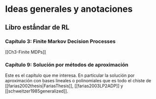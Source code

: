 # Ideas generales y anotaciones
## Libro estǻndar de RL

### Capítulo 3: Finite Markov Decision Processes
[[Ch3-Finite MDPs]]

### Capítulo 9: Solución por métodos de aproximación
Este es el capítulo que me interesa. En particular la solución por aproximación con bases lineales o polinomiales que es todo el chiste de [[farias2002thesis|FariasThesis]], [[farias2003LP2ADP]] y [[schweitzer1985generalized]].